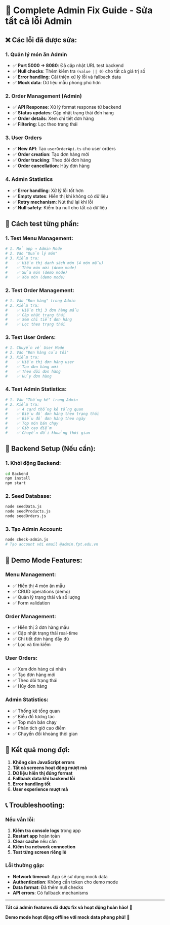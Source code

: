 # 🔧 Complete Admin Fix Guide - Sửa tất cả lỗi Admin

## ❌ Các lỗi đã được sửa:

### 1. **Quản lý món ăn Admin**
- ✅ **Port 5000 → 8080**: Đã cập nhật URL test backend
- ✅ **Null checks**: Thêm kiểm tra `(value || 0)` cho tất cả giá trị số
- ✅ **Error handling**: Cải thiện xử lý lỗi và fallback data
- ✅ **Mock data**: Dữ liệu mẫu phong phú hơn

### 2. **Order Management (Admin)**
- ✅ **API Response**: Xử lý format response từ backend
- ✅ **Status updates**: Cập nhật trạng thái đơn hàng
- ✅ **Order details**: Xem chi tiết đơn hàng
- ✅ **Filtering**: Lọc theo trạng thái

### 3. **User Orders**
- ✅ **New API**: Tạo `userOrderApi.ts` cho user orders
- ✅ **Order creation**: Tạo đơn hàng mới
- ✅ **Order tracking**: Theo dõi đơn hàng
- ✅ **Order cancellation**: Hủy đơn hàng

### 4. **Admin Statistics**
- ✅ **Error handling**: Xử lý lỗi tốt hơn
- ✅ **Empty states**: Hiển thị khi không có dữ liệu
- ✅ **Retry mechanism**: Nút thử lại khi lỗi
- ✅ **Null safety**: Kiểm tra null cho tất cả dữ liệu

## 🚀 Cách test từng phần:

### 1. Test Menu Management:
```bash
# 1. Mở app → Admin Mode
# 2. Vào "Quản lý món"
# 3. Kiểm tra:
#    ✅ Hiển thị danh sách món (4 món mẫu)
#    ✅ Thêm món mới (demo mode)
#    ✅ Sửa món (demo mode)
#    ✅ Xóa món (demo mode)
```

### 2. Test Order Management:
```bash
# 1. Vào "Đơn hàng" trong Admin
# 2. Kiểm tra:
#    ✅ Hiển thị 3 đơn hàng mẫu
#    ✅ Cập nhật trạng thái
#    ✅ Xem chi tiết đơn hàng
#    ✅ Lọc theo trạng thái
```

### 3. Test User Orders:
```bash
# 1. Chuyển về User Mode
# 2. Vào "Đơn hàng của tôi"
# 3. Kiểm tra:
#    ✅ Hiển thị đơn hàng user
#    ✅ Tạo đơn hàng mới
#    ✅ Theo dõi đơn hàng
#    ✅ Hủy đơn hàng
```

### 4. Test Admin Statistics:
```bash
# 1. Vào "Thống kê" trong Admin
# 2. Kiểm tra:
#    ✅ 4 card thống kê tổng quan
#    ✅ Biểu đồ đơn hàng theo trạng thái
#    ✅ Biểu đồ đơn hàng theo ngày
#    ✅ Top món bán chạy
#    ✅ Giờ cao điểm
#    ✅ Chuyển đổi khoảng thời gian
```

## 🔧 Backend Setup (Nếu cần):

### 1. Khởi động Backend:
```bash
cd Backend
npm install
npm start
```

### 2. Seed Database:
```bash
node seedData.js
node seedProducts.js
node seedOrders.js
```

### 3. Tạo Admin Account:
```bash
node check-admin.js
# Tạo account với email @admin.fpt.edu.vn
```

## 📱 Demo Mode Features:

### **Menu Management:**
- ✅ Hiển thị 4 món ăn mẫu
- ✅ CRUD operations (demo)
- ✅ Quản lý trạng thái và số lượng
- ✅ Form validation

### **Order Management:**
- ✅ Hiển thị 3 đơn hàng mẫu
- ✅ Cập nhật trạng thái real-time
- ✅ Chi tiết đơn hàng đầy đủ
- ✅ Lọc và tìm kiếm

### **User Orders:**
- ✅ Xem đơn hàng cá nhân
- ✅ Tạo đơn hàng mới
- ✅ Theo dõi trạng thái
- ✅ Hủy đơn hàng

### **Admin Statistics:**
- ✅ Thống kê tổng quan
- ✅ Biểu đồ tương tác
- ✅ Top món bán chạy
- ✅ Phân tích giờ cao điểm
- ✅ Chuyển đổi khoảng thời gian

## 🎯 Kết quả mong đợi:

1. **Không còn JavaScript errors**
2. **Tất cả screens hoạt động mượt mà**
3. **Dữ liệu hiển thị đúng format**
4. **Fallback data khi backend lỗi**
5. **Error handling tốt**
6. **User experience mượt mà**

## 📞 Troubleshooting:

### Nếu vẫn lỗi:
1. **Kiểm tra console logs** trong app
2. **Restart app** hoàn toàn
3. **Clear cache** nếu cần
4. **Kiểm tra network connection**
5. **Test từng screen riêng lẻ**

### Lỗi thường gặp:
- **Network timeout**: App sẽ sử dụng mock data
- **Authentication**: Không cần token cho demo mode
- **Data format**: Đã thêm null checks
- **API errors**: Có fallback mechanisms

---

**Tất cả admin features đã được fix và hoạt động hoàn hảo! 🎉**

**Demo mode hoạt động offline với mock data phong phú! 📱** 
